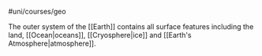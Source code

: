 #uni/courses/geo 

The outer system of the [[Earth]] contains all surface features including the land, [[Ocean|oceans]], [[Cryosphere|ice]] and [[Earth's Atmosphere|atmosphere]].